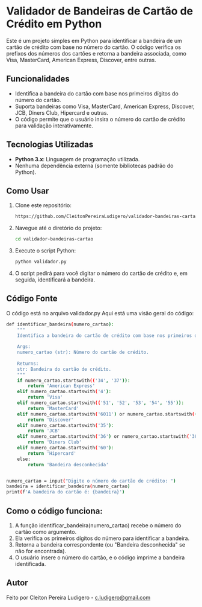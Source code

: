 # Validador de Bandeiras de Cartão de Crédito em Python

Este é um projeto simples em Python para identificar a bandeira de um cartão de crédito com base no número do cartão. O código verifica os prefixos dos números dos cartões e retorna a bandeira associada, como Visa, MasterCard, American Express, Discover, entre outras.

## Funcionalidades

- Identifica a bandeira do cartão com base nos primeiros dígitos do número do cartão.
- Suporta bandeiras como Visa, MasterCard, American Express, Discover, JCB, Diners Club, Hipercard e outras.
- O código permite que o usuário insira o número do cartão de crédito para validação interativamente.

## Tecnologias Utilizadas

- **Python 3.x**: Linguagem de programação utilizada.
- Nenhuma dependência externa (somente bibliotecas padrão do Python).

## Como Usar

1. Clone este repositório:
   ```bash
   https://github.com/CleitonPereiraLudigero/validador-bandeiras-cartao.git
   
2. Navegue até o diretório do projeto:
   ```bash
   cd validador-bandeiras-cartao

3. Execute o script Python:
   ```bash
   python validador.py

4. O script pedirá para você digitar o número do cartão de crédito e, em seguida, identificará a bandeira.

## Código Fonte
O código está no arquivo validador.py Aqui está uma visão geral do código:

```bash
def identificar_bandeira(numero_cartao):
    """
    Identifica a bandeira do cartão de crédito com base nos primeiros dígitos do número do cartão.
    
    Args:
    numero_cartao (str): Número do cartão de crédito.
    
    Returns:
    str: Bandeira do cartão de crédito.
    """
    if numero_cartao.startswith(('34', '37')):
        return 'American Express'
    elif numero_cartao.startswith('4'):
        return 'Visa'
    elif numero_cartao.startswith(('51', '52', '53', '54', '55')):
        return 'MasterCard'
    elif numero_cartao.startswith('6011') or numero_cartao.startswith(('622126', '622925')) or numero_cartao.startswith(('644', '645', '646', '647', '648', '649')) or numero_cartao.startswith('65'):
        return 'Discover'
    elif numero_cartao.startswith('35'):
        return 'JCB'
    elif numero_cartao.startswith('36') or numero_cartao.startswith('38'):
        return 'Diners Club'
    elif numero_cartao.startswith('60'):
        return 'Hipercard'
    else:
        return 'Bandeira desconhecida'


numero_cartao = input("Digite o número do cartão de crédito: ")
bandeira = identificar_bandeira(numero_cartao)
print(f'A bandeira do cartão é: {bandeira}')
```

## Como o código funciona:
1. A função identificar_bandeira(numero_cartao) recebe o número do cartão como argumento.
2. Ela verifica os primeiros dígitos do número para identificar a bandeira.
3. Retorna a bandeira correspondente (ou "Bandeira desconhecida" se não for encontrada).
4. O usuário insere o número do cartão, e o código imprime a bandeira identificada.

## Autor
Feito por Cleiton Pereira Ludigero - c.ludigero@gmail.com



